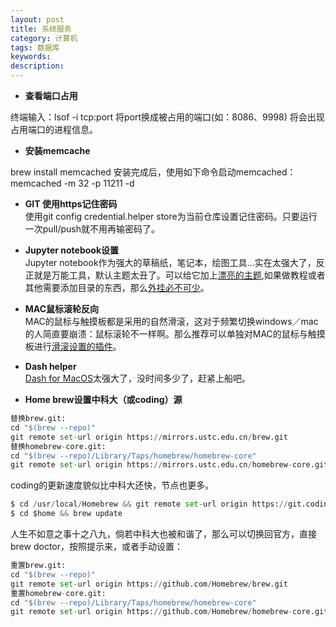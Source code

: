 ```yaml
---
layout: post
title: 系统服务
category: 计算机
tags: 数据库
keywords: 
description: 
---
```



+ **查看端口占用**       

终端输入：lsof -i tcp:port 将port换成被占用的端口(如：8086、9998)
将会出现占用端口的进程信息。


+ **安装memcache**      

brew install memcached 
安装完成后，使用如下命令启动memcached：
memcached -m 32 -p 11211 -d         

      
+ **GIT 使用https记住密码**      
使用git config credential.helper store为当前仓库设置记住密码。只要运行一次pull/push就不用再输密码了。   

+ **Jupyter notebook设置**        
Jupyter notebook作为强大的草稿纸，笔记本，绘图工具...实在太强大了，反正就是万能工具，默认主题太丑了。可以给它加上[漂亮的主题](https://github.com/dunovank/jupyter-themes),如果做教程或者其他需要添加目录的东西，那么[外挂必不可少](https://github.com/ipython-contrib/jupyter_contrib_nbextensions)。       
+ **MAC鼠标滚轮反向**        
MAC的鼠标与触摸板都是采用的自然滑滚，这对于频繁切换windows／mac的人简直要崩溃：鼠标滚轮不一样啊。那么推荐可以单独对MAC的鼠标与触摸板进行[滑滚设置的插件](https://github.com/pilotmoon/Scroll-Reverser)。          
+ **Dash helper**        
[Dash for MacOS](https://kapeli.com/dash)太强大了，没时间多少了，赶紧上船吧。     
+ **Home brew设置中科大（或coding）源**        
```python
替换brew.git:
cd "$(brew --repo)"
git remote set-url origin https://mirrors.ustc.edu.cn/brew.git
替换homebrew-core.git:
cd "$(brew --repo)/Library/Taps/homebrew/homebrew-core"
git remote set-url origin https://mirrors.ustc.edu.cn/homebrew-core.git
```     
coding的更新速度貌似比中科大还快，节点也更多。
```python
$ cd /usr/local/Homebrew && git remote set-url origin https://git.coding.net/homebrew/homebrew.git
$ cd $home && brew update
```          
人生不如意之事十之八九，倘若中科大也被和谐了，那么可以切换回官方，直接brew doctor，按照提示来，或者手动设置：     
```python
重置brew.git:
cd "$(brew --repo)"
git remote set-url origin https://github.com/Homebrew/brew.git
重置homebrew-core.git:
cd "$(brew --repo)/Library/Taps/homebrew/homebrew-core"
git remote set-url origin https://github.com/Homebrew/homebrew-core.git
```



